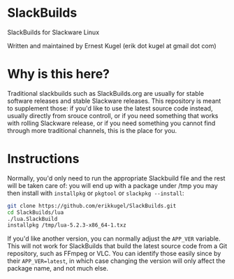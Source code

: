 SlackBuilds
===========

SlackBuilds for Slackware Linux

Written and maintained by Ernest Kugel (erik dot kugel at gmail dot com)

# Why is this here?
Traditional slackbuilds such as SlackBuilds.org are usually for stable software releases and stable Slackware releases. This repository is meant to supplement those: if you'd like to use the latest source code instead, usually directly from srouce controll, or if you need something that works with rolling Slackware release, or if you need something you cannot find through more traditional channels, this is the place for you.

# Instructions  
Normally, you'd only need to run the appropriate Slackbuild file and the rest will be taken care of: you will end up with a package under /tmp you may then install with `installpkg` or `pkgtool` or `slackpkg --install`:  
```bash
git clone https://github.com/erikkugel/SlackBuilds.git
cd SlackBuilds/lua
./lua.SlackBuild
installpkg /tmp/lua-5.2.3-x86_64-1.txz
```

If you'd like another version, you can normally adjust the `APP_VER` variable. This will not work for SlackBuilds that build the latest source code from a Git repository, such as FFmpeg or VLC. You can identify those easily since by their `APP_VER=latest`, in which case changing the version will only affect the package name, and not much else.
